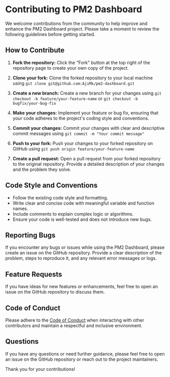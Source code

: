 # Contributing to PM2 Dashboard

We welcome contributions from the community to help improve and enhance the PM2 Dashboard project. Please take a moment to review the following guidelines before getting started.

## How to Contribute

1.  **Fork the repository:** Click the "Fork" button at the top right of the repository page to create your own copy of the project.

2.  **Clone your fork:** Clone the forked repository to your local machine using `git clone git@github.com:AjiMk/pm2-dashboard.git`

3.  **Create a new branch:** Create a new branch for your changes using `git checkout -b feature/your-feature-name` or `git checkout -b bugfix/your-bug-fix`

4.  **Make your changes:** Implement your feature or bug fix, ensuring that your code adheres to the project's coding style and conventions.

5.  **Commit your changes:** Commit your changes with clear and descriptive commit messages using `git commit -m "Your commit message"`

6.  **Push to your fork:** Push your changes to your forked repository on GitHub using `git push origin feature/your-feature-name`

7.  **Create a pull request:** Open a pull request from your forked repository to the original repository. Provide a detailed description of your changes and the problem they solve.

## Code Style and Conventions

*   Follow the existing code style and formatting.
*   Write clear and concise code with meaningful variable and function names.
*   Include comments to explain complex logic or algorithms.
*   Ensure your code is well-tested and does not introduce new bugs.

## Reporting Bugs

If you encounter any bugs or issues while using the PM2 Dashboard, please create an issue on the GitHub repository. Provide a clear description of the problem, steps to reproduce it, and any relevant error messages or logs.  


## Feature Requests

If you have ideas for new features or enhancements, feel free to open an issue on the GitHub repository to discuss them.

## Code of Conduct

Please adhere to the [Code of Conduct](CODE_OF_CONDUCT.md) when interacting with other contributors and maintain a respectful and inclusive environment.

## Questions

If you have any questions or need further guidance, please feel free to open an issue on the GitHub repository or reach out to the project maintainers.

Thank you for your contributions!
